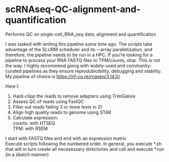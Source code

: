 # scRNAseq-QC-alignment-and-quantification
Performs QC on single-cell_RNA_seq data, alignment and quantification

I was tasked with writing this pipeline some time ago. The scripts take advantage of the SLURM scheduler and its --array parallelization, and therefore, the pipeline needs to be run in a HPC.
If you're looking for a pipeline to process your RNA FASTQ files to TPM/counts, stop. This is not the way. I highly recommend going with widely-used and community-curated pipelines as they ensure reprodubicibility, debugging and stability. My pipeline of choice is https://nf-co.re/rnaseq/3.14.0/

Here I:
1) Hard-clipp the reads to remove adapters using TrimGalore
2) Assess QC of reads using FastQC
3) Filter out reads failing 3 or more tests in 2)
4) Align high quality reads to genome using STAR
5) Calculate expression:   
   counts: with HTSEQ      
   TPM: with RSEM  

I start with FASTQ files and end with an expression matrix   
Execute scripts following the numbered order. In general, you execute *.sh that will in turn create all necesessary directories and call and execute *.run (in a sbatch manner)   




